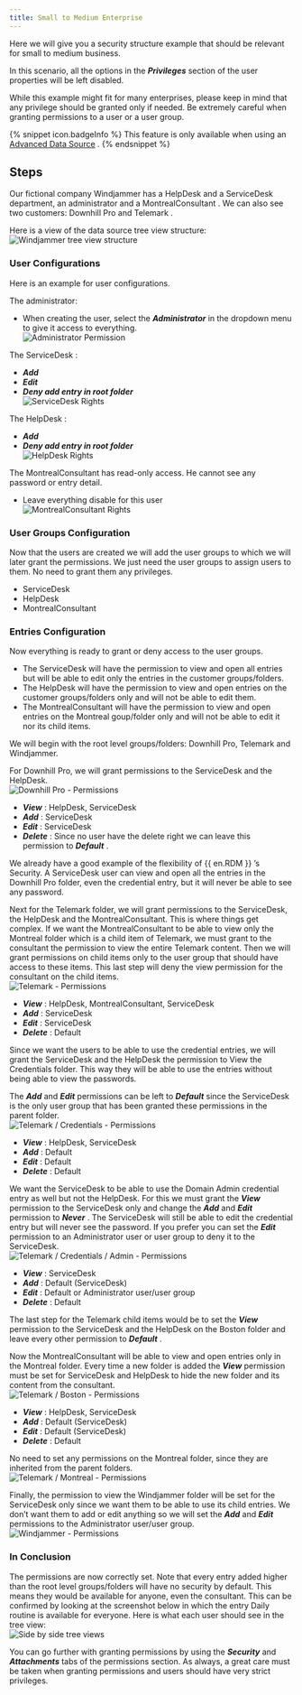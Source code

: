 ```yaml
---
title: Small to Medium Enterprise
---
```

Here we will give you a security structure example that should be relevant for small to medium business.  

In this scenario, all the options in the ***Privileges*** section of the user properties will be left disabled.  

While this example might fit for many enterprises, please keep in mind that any privilege should be granted only if needed. Be extremely careful when granting permissions to a user or a user group.  

{% snippet icon.badgeInfo %} 
This feature is only available when using an [Advanced Data Source](/rdm/windows/data-sources/data-sources-types/advanced-data-sources/) . 
{% endsnippet %}
 
## Steps 
Our fictional company Windjammer has a HelpDesk and a ServiceDesk department, an administrator and a MontrealConsultant . We can also see two customers: Downhill Pro and Telemark .  

Here is a view of the data source tree view structure:  
![Windjammer tree view structure](https://webdevolutions.azureedge.net/docs/en/rdm/windows/clip11108.png) 

### User Configurations 

Here is an example for user configurations.  

The administrator:  

* When creating the user, select the ***Administrator*** in the dropdown menu to give it access to everything.  
![Administrator Permission](https://webdevolutions.azureedge.net/docs/en/rdm/windows/clip11238.png) 

The ServiceDesk : 

* ***Add*** 
* ***Edit*** 
* ***Deny add entry in root folder***  
![ServiceDesk Rights](https://webdevolutions.azureedge.net/docs/en/rdm/windows/clip11239.png) 

The HelpDesk :  

* ***Add*** 
* ***Deny add entry in root folder***  
![HelpDesk Rights](https://webdevolutions.azureedge.net/docs/en/rdm/windows/clip11240.png) 

The MontrealConsultant has read-only access. He cannot see any password or entry detail.  

* Leave everything disable for this user  
![MontrealConsultant Rights](https://webdevolutions.azureedge.net/docs/en/rdm/windows/clip11242.png) 

### User Groups Configuration 

Now that the users are created we will add the user groups to which we will later grant the permissions. We just need the user groups to assign users to them. No need to grant them any privileges.  

* ServiceDesk 
* HelpDesk 
* MontrealConsultant 

### Entries Configuration 

Now everything is ready to grant or deny access to the user groups.  

* The ServiceDesk will have the permission to view and open all entries but will be able to edit only the entries in the customer groups/folders. 
* The HelpDesk will have the permission to view and open entries on the customer groups/folders only and will not be able to edit them. 
* The MontrealConsultant will have the permission to view and open entries on the Montreal goup/folder only and will not be able to edit it nor its child items. 

We will begin with the root level groups/folders: Downhill Pro, Telemark and Windjammer.  

For Downhill Pro, we will grant permissions to the ServiceDesk and the HelpDesk.  
![Downhill Pro - Permissions](https://webdevolutions.azureedge.net/docs/en/rdm/windows/clip11110.png) 

* ***View*** : HelpDesk, ServiceDesk 
* ***Add*** : ServiceDesk 
* ***Edit*** : ServiceDesk 
* ***Delete*** : Since no user have the delete right we can leave this permission to ***Default*** .  

We already have a good example of the flexibility of {{ en.RDM }} ’s Security. A ServiceDesk user can view and open all the entries in the Downhill Pro folder, even the credential entry, but it will never be able to see any password.  

Next for the Telemark folder, we will grant permissions to the ServiceDesk, the HelpDesk and the MontrealConsultant. This is where things get complex. If we want the MontrealConsultant to be able to view only the Montreal folder which is a child item of Telemark, we must grant to the consultant the permission to view the entire Telemark content. Then we will grant permissions on child items only to the user group that should have access to these items. This last step will deny the view permission for the consultant on the child items.  
![Telemark - Permissions](https://webdevolutions.azureedge.net/docs/en/rdm/windows/clip11111.png) 

* ***View*** : HelpDesk, MontrealConsultant, ServiceDesk 
* ***Add*** : ServiceDesk 
* ***Edit*** : ServiceDesk 
* ***Delete*** : Default 

Since we want the users to be able to use the credential entries, we will grant the ServiceDesk and the HelpDesk the permission to View the Credentials folder. This way they will be able to use the entries without being able to view the passwords.  

The ***Add*** and ***Edit*** permissions can be left to ***Default*** since the ServiceDesk is the only user group that has been granted these permissions in the parent folder.  
![Telemark / Credentials - Permissions](https://webdevolutions.azureedge.net/docs/en/rdm/windows/clip11112.png) 

* ***View*** : HelpDesk, ServiceDesk 
* ***Add*** : Default 
* ***Edit*** : Default 
* ***Delete*** : Default 

We want the ServiceDesk to be able to use the Domain Admin credential entry as well but not the HelpDesk. For this we must grant the ***View*** permission to the ServiceDesk only and change the ***Add*** and ***Edit*** permission to ***Never*** . The ServiceDesk will still be able to edit the credential entry but will never see the password. If you prefer you can set the ***Edit*** permission to an Administrator user or user group to deny it to the ServiceDesk.  
![Telemark / Credentials / Admin - Permissions](https://webdevolutions.azureedge.net/docs/en/rdm/windows/clip11113.png) 

* ***View*** : ServiceDesk 
* ***Add*** : Default (ServiceDesk) 
* ***Edit*** : Default or Administrator user/user group 
* ***Delete*** : Default 

The last step for the Telemark child items would be to set the ***View*** permission to the ServiceDesk and the HelpDesk on the Boston folder and leave every other permission to ***Default*** .  

Now the MontrealConsultant will be able to view and open entries only in the Montreal folder. Every time a new folder is added the ***View*** permission must be set for ServiceDesk and HelpDesk to hide the new folder and its content from the consultant.  
![Telemark / Boston - Permissions](https://webdevolutions.azureedge.net/docs/en/rdm/windows/clip11114.png) 

* ***View*** : HelpDesk, ServiceDesk 
* ***Add*** : Default (ServiceDesk) 
* ***Edit*** : Default (ServiceDesk) 
* ***Delete*** : Default 

No need to set any permissions on the Montreal folder, since they are inherited from the parent folders.  
![Telemark / Montreal - Permissions](https://webdevolutions.azureedge.net/docs/en/rdm/windows/clip3372.png) 

Finally, the permission to view the Windjammer folder will be set for the ServiceDesk only since we want them to be able to use its child entries. We don’t want them to add or edit anything so we will set the ***Add*** and ***Edit*** permissions to the Administrator user/user group.  
![Windjammer - Permissions](https://webdevolutions.azureedge.net/docs/en/rdm/windows/clip11115.png) 

### In Conclusion 

The permissions are now correctly set. Note that every entry added higher than the root level groups/folders will have no security by default. This means they would be available for anyone, even the consultant. This can be confirmed by looking at the screenshot below in which the entry Daily routine is available for everyone. Here is what each user should see in the tree view:  
![Side by side tree views](https://webdevolutions.azureedge.net/docs/en/rdm/windows/clip11116.png) 

You can go further with granting permissions by using the ***Security*** and ***Attachments*** tabs of the permissions section. As always, a great care must be taken when granting permissions and users should have very strict privileges. 

